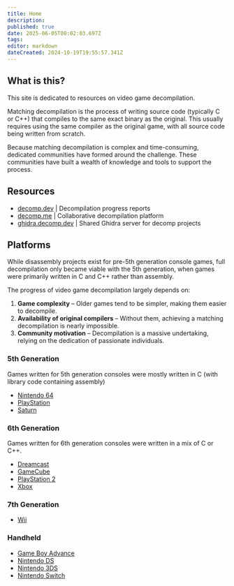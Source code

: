 ```yaml
---
title: Home
description: 
published: true
date: 2025-06-05T00:02:03.697Z
tags: 
editor: markdown
dateCreated: 2024-10-19T19:55:57.341Z
---
```


## What is this?

This site is dedicated to resources on video game decompilation.

Matching decompilation is the process of writing source code (typically C or C++) that compiles to the same exact binary as the original. This usually requires using the same compiler as the original game, with all source code being written from scratch.

Because matching decompilation is complex and time-consuming, dedicated communities have formed around the challenge. These communities have built a wealth of knowledge and tools to support the process.

## Resources

- [decomp.dev](/tools/decomp-dev) | Decompilation progress reports
- [decomp.me](https://decomp.me) | Collaborative decompilation platform
- [ghidra.decomp.dev](https://ghidra.decomp.dev) | Shared Ghidra server for decomp projects

## Platforms

While disassembly projects exist for pre-5th generation console games, full decompilation only became viable with the 5th generation, when games were primarily written in C and C++ rather than assembly.

The progress of video game decompilation largely depends on:

1) **Game complexity** – Older games tend to be simpler, making them easier to decompile.
2) **Availability of original compilers** – Without them, achieving a matching decompilation is nearly impossible.
3) **Community motivation** – Decompilation is a massive undertaking, relying on the dedication of passionate individuals.

### 5th Generation

Games written for 5th generation consoles were mostly written in C (with library code containing assembly)
- [Nintendo 64](/platforms/nintendo-64)
- [PlayStation](/platforms/playstation)
- [Saturn](/platforms/saturn)

### 6th Generation

Games written for 6th generation consoles were written in a mix of C or C++. 
- [Dreamcast](/platforms/dreamcast)
- [GameCube](/platforms/gamecube-wii)
- [PlayStation 2](/platforms/playstation-2)
- [Xbox](/platforms/xbox)

### 7th Generation
- [Wii](/platforms/gamecube-wii)

### Handheld

- [Game Boy Advance](/platforms/game-boy-advance)
- [Nintendo DS](/platforms/nintendo-ds)
- [Nintendo 3DS](/platforms/nintendo-3ds)
- [Nintendo Switch](/platforms/switch)
